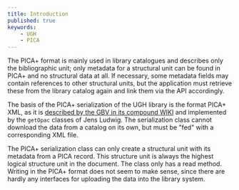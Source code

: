```yaml
---
title: Introduction
published: true
keywords:
    - UGH
    - PICA
---
```


The PICA+ format is mainly used in library catalogues and describes only the bibliographic unit; only metadata for a structural unit can be found in PICA+ and no structural data at all. If necessary, some metadata fields may contain references to other structural units, but the application must retrieve these from the library catalog again and link them via the API accordingly.

The basis of the PICA+ serialization of the UGH library is the format PICA+ XML, as it is [described by the GBV in its compound WIKI](http://www.gbv.de/wikis/cls/PICAplus_in_XML) and implemented by the `getOpac` classes of Jens Ludwig. The serialization class cannot download the data from a catalog on its own, but must be "fed" with a corresponding XML file.

The PICA+ serialization class can only create a structural unit with its metadata from a PICA record. This structure unit is always the highest logical structure unit in the document. The class only has a read method. Writing in the PICA+ format does not seem to make sense, since there are hardly any interfaces for uploading the data into the library system.

